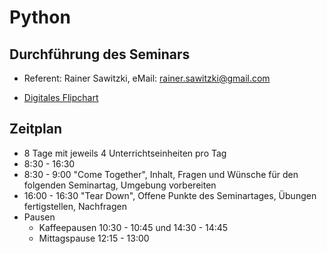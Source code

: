 # Python

## Durchführung des Seminars

* Referent: Rainer Sawitzki, eMail: rainer.sawitzki@gmail.com

* [Digitales Flipchart](https://docs.google.com/presentation/d/1m2M9_djl1l3kLLgRHZTiMQzZtotQFyqZMe8U4Z4lT4s/edit?usp=sharing)

## Zeitplan
* 8 Tage mit jeweils 4 Unterrichtseinheiten pro Tag
* 8:30 - 16:30
* 8:30 - 9:00 "Come Together", Inhalt, Fragen und Wünsche für den folgenden Seminartag, Umgebung vorbereiten
* 16:00 - 16:30 "Tear Down", Offene Punkte des Seminartages, Übungen fertigstellen, Nachfragen
* Pausen
  * Kaffeepausen 10:30 - 10:45 und 14:30 - 14:45
  * Mittagspause 12:15 - 13:00
